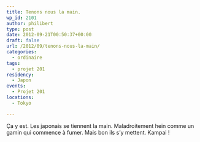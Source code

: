 ```yaml
---
title: Tenons nous la main.
wp_id: 2101
author: philibert
type: post
date: 2012-09-21T00:50:37+00:00
draft: false
url: /2012/09/tenons-nous-la-main/
categories:
  - ordinaire
tags:
  - projet 201
residency:
  - Japon
events:
  - Projet 201
locations:
  - Tokyo

---
```

Ça y est. Les japonais se tiennent la main. Maladroitement hein comme un gamin qui commence à fumer. Mais bon ils s&rsquo;y mettent. Kampai !